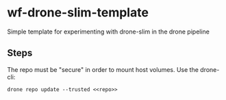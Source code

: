# wf-drone-slim-template

Simple template for experimenting with drone-slim in the drone pipeline

## Steps

The repo must be "secure" in order to mount host volumes. Use the drone-cli:

`drone repo update --trusted <<repo>>`
